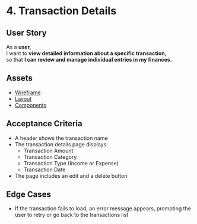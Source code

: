 # 4. Transaction Details

## User Story

As a **user,**\
I want to **view detailed information about a specific transaction,**\
so that **I can review and manage individual entries in my finances.**

## Assets

- [Wireframe](./wireframe.png)
- [Layout](./layout.png)
- [Components](./components.png)

## Acceptance Criteria

- A header shows the transaction name
- The transaction details page displays:
    - Transaction Amount
    - Transaction Category
    - Transaction Type (Income or Expense)
    - Transaction Date
- The page includes an edit and a delete button

## Edge Cases

- If the transaction fails to load, an error message appears, prompting the user to retry or go back to the transactions
  list

